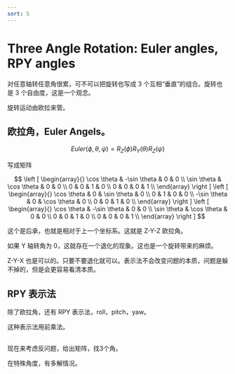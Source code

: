 ```yaml
---
sort: 5
---
```

# Three Angle Rotation: Euler angles, RPY angles

对任意轴转任意角很累，可不可以把旋转也写成 3 个互相“垂直”的组合。旋转也是 3 个自由度，这是一个观念。

旋转运动由欧拉来管。

## 欧拉角，Euler Angels。

$$
Euler(\phi, \theta , \psi) = R_Z(\phi) R_Y(\theta) R_Z(\psi)
$$

写成矩阵

$$
\left [
    \begin{array}{}
        \cos \theta & -\sin \theta & 0 & 0 \\
        \sin \theta & \cos \theta & 0 & 0 \\
        0 & 0 & 1 & 0 \\
        0 & 0 & 0 & 1 \\        
    \end{array}
\right ]
\left [
    \begin{array}{}
        \cos \theta & 0 & \sin \theta & 0 \\
        0 & 1 & 0 & 0 \\
        -\sin \theta & 0 & \cos \theta & 0 \\
        0 & 0 & 1 & 0 \\  
    \end{array}
\right ]
\left [
    \begin{array}{}
        \cos \theta & -\sin \theta & 0 & 0 \\
        \sin \theta & \cos \theta & 0 & 0 \\
        0 & 0 & 1 & 0 \\
        0 & 0 & 0 & 1 \\        
    \end{array}
\right ]
$$

这个是后承，也就是相对于上一个坐标系。这就是 Z-Y-Z 欧拉角。

如果 Y 轴转角为 0，这就存在一个退化的现象。这也是一个旋转带来的麻烦。

Z-Y-X 也是可以的。只要不要退化就可以。表示法不会改变问题的本质，问题是躲不掉的，但是会更容易看清本质。

## RPY 表示法

除了欧拉角，还有 RPY 表示法，roll，pitch，yaw。

这种表示法用前乘法。

## 

现在来考虑反问题，给出矩阵，找3个角。

在特殊角度，有多解情况。
